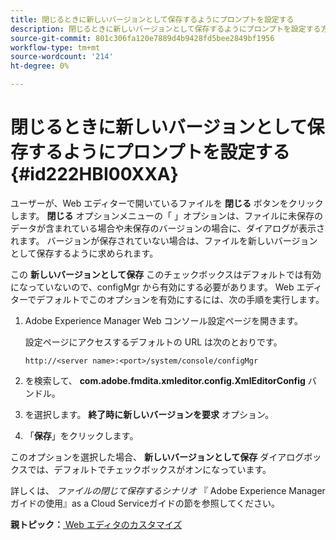 ```yaml
---
title: 閉じるときに新しいバージョンとして保存するようにプロンプトを設定する
description: 閉じるときに新しいバージョンとして保存するようにプロンプトを設定する方法を説明します
source-git-commit: 801c306fa120e7889d4b9428fd5bee2849bf1956
workflow-type: tm+mt
source-wordcount: '214'
ht-degree: 0%

---
```



# 閉じるときに新しいバージョンとして保存するようにプロンプトを設定する {#id222HBI00XXA}

ユーザーが、Web エディターで開いているファイルを **閉じる** ボタンをクリックします。 **閉じる** オプションメニューの「 」オプションは、ファイルに未保存のデータが含まれている場合や未保存のバージョンの場合に、ダイアログが表示されます。 バージョンが保存されていない場合は、ファイルを新しいバージョンとして保存するように求められます。

この **新しいバージョンとして保存** このチェックボックスはデフォルトでは有効になっていないので、configMgr から有効にする必要があります。 Web エディターでデフォルトでこのオプションを有効にするには、次の手順を実行します。

1. Adobe Experience Manager Web コンソール設定ページを開きます。

   設定ページにアクセスするデフォルトの URL は次のとおりです。

   ```http
   http://<server name>:<port>/system/console/configMgr
   ```

1. を検索して、 **com.adobe.fmdita.xmleditor.config.XmlEditorConfig** バンドル。

1. を選択します。 **終了時に新しいバージョンを要求** オプション。

1. 「**保存**」をクリックします。


このオプションを選択した場合、 **新しいバージョンとして保存** ダイアログボックスでは、デフォルトでチェックボックスがオンになっています。

詳しくは、 *ファイルの閉じて保存するシナリオ* 『 Adobe Experience Managerガイドの使用』as a Cloud Serviceガイドの節を参照してください。

**親トピック：**[ Web エディタのカスタマイズ](conf-web-editor.md)

